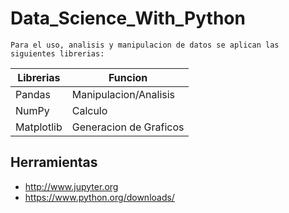 # Data_Science_With_Python
```
Para el uso, analisis y manipulacion de datos se aplican las siguientes librerias:
```
| Librerias | Funcion |
| ------------- | ------------- |
| Pandas  | Manipulacion/Analisis  |
| NumPy  | Calculo  |
| Matplotlib|Generacion de Graficos|

## Herramientas
- http://www.jupyter.org
- https://www.python.org/downloads/



